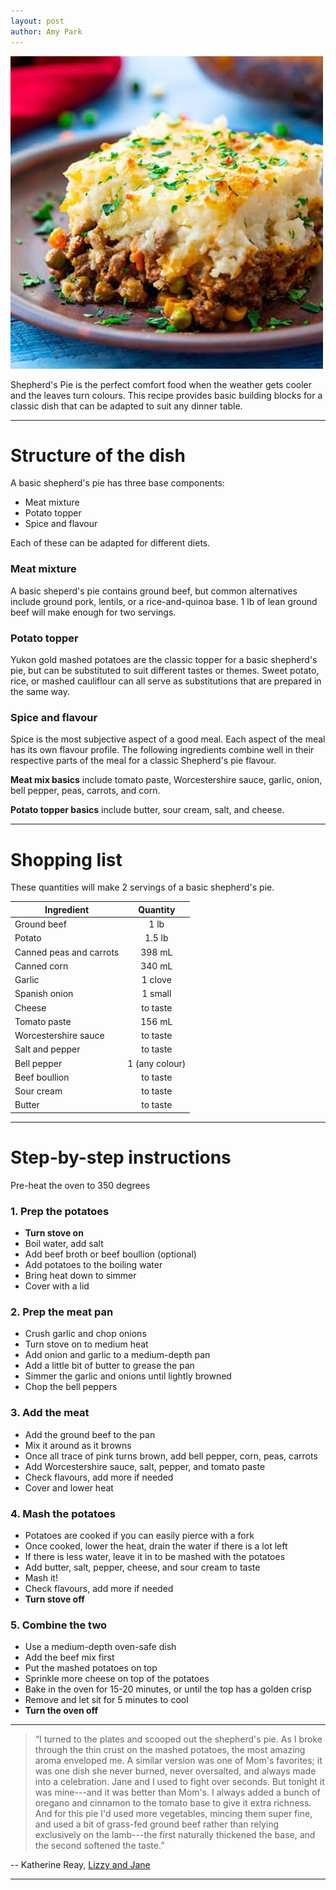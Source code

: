 ```yaml
---
layout: post
author: Amy Park
---
```


![pie1](/assets/css/pie1.jpeg)

Shepherd's Pie is the perfect comfort food when the weather gets cooler and the leaves turn colours. This recipe provides basic building blocks for a classic dish that can be adapted to suit any dinner table.

---
# Structure of the dish
A basic shepherd's pie has three base components: 

- Meat mixture
- Potato topper
- Spice and flavour

Each of these can be adapted for different diets.
### Meat mixture
A basic sheperd's pie contains ground beef, but common alternatives include ground pork, lentils, or a rice-and-quinoa base. 1 lb of lean ground beef will make enough for two servings. 
### Potato topper
Yukon gold mashed potatoes are the classic topper for a basic shepherd's pie, but can be substituted to suit different tastes or themes. Sweet potato, rice, or mashed cauliflour can all serve as substitutions that are prepared in the same way. 

### Spice and flavour
Spice is the most subjective aspect of a good meal. Each aspect of the meal has its own flavour profile. The following ingredients combine well in their respective parts of the meal for a classic Shepherd's pie flavour. 

**Meat mix basics** include tomato paste, Worcestershire sauce, garlic, onion, bell pepper, peas, carrots, and corn.

**Potato topper basics** include butter, sour cream, salt, and cheese.

---
# Shopping list

These quantities will make 2 servings of a basic shepherd's pie.

| Ingredient        | Quantity  |
| ------------- |:-------------:| 
| Ground beef     | 1 lb | 
| Potato      | 1.5 lb | 
| Canned peas and carrots | 398 mL  |
| Canned corn   | 340 mL |
| Garlic  | 1 clove |
| Spanish onion  | 1 small |
| Cheese  |  to taste  |
| Tomato paste | 156 mL |
| Worcestershire sauce | to taste |
| Salt and pepper | to taste |
| Bell pepper | 1 (any colour) |
| Beef boullion |  to taste | 
| Sour cream | to taste | 
| Butter | to taste |

---

# Step-by-step instructions
Pre-heat the oven to 350 degrees
### 1. Prep the potatoes
- **Turn stove on**
- Boil water, add salt
- Add beef broth or beef boullion (optional)
- Add potatoes to the boiling water
- Bring heat down to simmer
- Cover with a lid

### 2. Prep the meat pan
- Crush garlic and chop onions
- Turn stove on to medium heat
- Add onion and garlic to a medium-depth pan
- Add a little bit of butter to grease the pan
- Simmer the garlic and onions until lightly browned
- Chop the bell peppers

### 3. Add the meat
- Add the ground beef to the pan
- Mix it around as it browns
- Once all trace of pink turns brown, add bell pepper, corn, peas, carrots
- Add Worcestershire sauce, salt, pepper, and tomato paste
- Check flavours, add more if needed
- Cover and lower heat
### 4. Mash the potatoes
- Potatoes are cooked if you can easily pierce with a fork
- Once cooked, lower the heat, drain the water if there is a lot left
- If there is less water, leave it in to be mashed with the potatoes
- Add butter, salt, pepper, cheese, and sour cream to taste
- Mash it!
- Check flavours, add more if needed
- **Turn stove off**

### 5. Combine the two
- Use a medium-depth oven-safe dish
- Add the beef mix first
- Put the mashed potatoes on top
- Sprinkle more cheese on top of the potatoes
- Bake in the oven for 15-20 minutes, or until the top has a golden crisp
- Remove and let sit for 5 minutes to cool
- **Turn the oven off** 

---

> “I turned to the plates and scooped out the shepherd's pie. As I broke through the thin crust on the mashed potatoes, the most amazing aroma enveloped me. A similar version was one of Mom's favorites; it was one dish she never burned, never oversalted, and always made into a celebration. Jane and I used to fight over seconds. 
> But tonight it was mine---and it was better than Mom's. I always added a bunch of oregano and cinnamon to the tomato base to give it extra richness. And for this pie I'd used more vegetables, mincing them super fine, and used a bit of grass-fed ground beef rather than relying exclusively on the lamb---the first naturally thickened the base, and the second softened the taste.”

--  Katherine Reay, [Lizzy and Jane](https://www.goodreads.com/book/show/19167656-lizzy-and-jane)

---